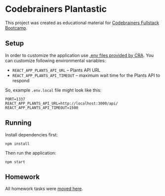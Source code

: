 # Codebrainers Plantastic

This project was created as educational material for [Codebrainers Fullstack Bootcamp](https://codebrainers.pl/).

## Setup

In order to customize the application use [.env files provided by CRA](https://create-react-app.dev/docs/adding-custom-environment-variables/#what-other-env-files-can-be-used).
You can customize following environmental variables: 
* `REACT_APP_PLANTS_API_URL` – Plants API URL
* `REACT_APP_PLANTS_API_TIMEOUT` – maximum wait time for the Plants API to respond

So, example `.env.local` file might look like this:
```dotenv
PORT=1337
REACT_APP_PLANTS_API_URL=http://localhost:3000/api/
REACT_APP_PLANTS_API_TIMEOUT=1500
```
    
## Running

Install dependencies first:
```shell script
npm install
```
  
Then run the application:
```shell script
npm start
```

## Homework

All homework tasks were [moved here](HOMEWORK.md).